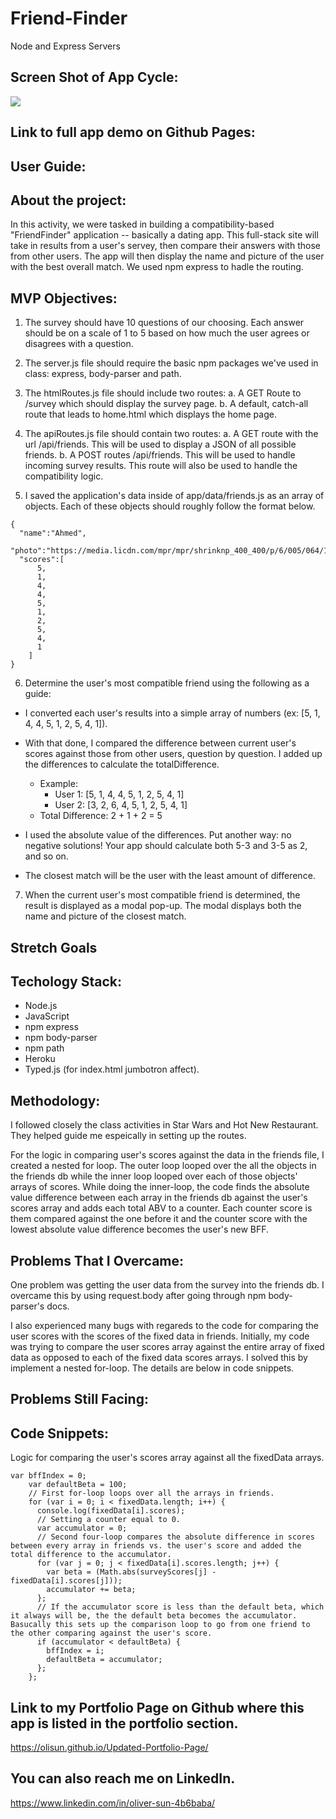 # Friend-Finder
Node and Express Servers

## Screen Shot of App Cycle:
![](images/screen-shot.png)

## Link to full app demo on Github Pages:


## User Guide:


## About the project:
In this activity, we were tasked in building a compatibility-based "FriendFinder" application -- basically a dating app. This full-stack site will take in results from a user's servey, then compare their answers with those from other users. The app will then display the name and picture of the user with the best overall match.  We used npm express to hadle the routing.

## MVP Objectives:
1. The survey should have 10 questions of our choosing. Each answer should be on a scale of 1 to 5 based on how much the user agrees or disagrees with a question.

2. The server.js file should require the basic npm packages we've used in class: express, body-parser and path.

3. The htmlRoutes.js file should include two routes:
  a. A GET Route to /survey which should display the survey page.
  b. A default, catch-all route that leads to home.html which displays the home page.

4. The apiRoutes.js file should contain two routes:
  a. A GET route with the url /api/friends. This will be used to display a JSON of all possible friends.
  b. A POST routes /api/friends. This will be used to handle incoming survey results. This route will also be used to handle the compatibility logic.

5. I saved the application's data inside of app/data/friends.js as an array of objects. Each of these objects should roughly follow the format below.
```
{
  "name":"Ahmed",
  "photo":"https://media.licdn.com/mpr/mpr/shrinknp_400_400/p/6/005/064/1bd/3435aa3.jpg",
  "scores":[
      5,
      1,
      4,
      4,
      5,
      1,
      2,
      5,
      4,
      1
    ]
}
```

6. Determine the user's most compatible friend using the following as a guide:
  * I converted each user's results into a simple array of numbers (ex: [5, 1, 4, 4, 5, 1, 2, 5, 4, 1]).
  * With that done, I compared the difference between current user's scores against those from other users, question by question. I added up the differences to calculate the totalDifference.
    * Example:
      * User 1: [5, 1, 4, 4, 5, 1, 2, 5, 4, 1]
      * User 2: [3, 2, 6, 4, 5, 1, 2, 5, 4, 1]
    * Total Difference: 2 + 1 + 2 = 5

  * I used the absolute value of the differences. Put another way: no negative solutions! Your app should calculate both 5-3 and 3-5 as 2, and so on.
  * The closest match will be the user with the least amount of difference.

7. When the current user's most compatible friend is determined, the result is displayed as a modal pop-up. The modal displays both the name and picture of the closest match.

## Stretch Goals
  

## Techology Stack:
  * Node.js
  * JavaScript
  * npm express
  * npm body-parser
  * npm path
  * Heroku
  * Typed.js (for index.html jumbotron affect).

## Methodology:
I followed closely the class activities in Star Wars and Hot New Restaurant. They helped guide me espeically in setting up the routes. 

For the logic in comparing user's scores against the data in the friends file, I created a nested for loop. The outer loop looped over the all the objects in the friends db while the inner loop looped over each of those objects' arrays of scores. While doing the inner-loop, the code finds the absolute value difference between each array in the friends db against the user's scores array and adds each total ABV to a counter. Each counter score is them compared against the one before it and the counter score with the lowest absolute value difference becomes the user's new BFF.

## Problems That I Overcame:

One problem was getting the user data from the survey into the friends db. I overcame this by using request.body after going through npm body-parser's docs.

I also experienced many bugs with regareds to the code for comparing the user scores with the scores of the fixed data in friends. Initially, my code was trying to compare the user scores array against the entire array of fixed data as opposed to each of the fixed data scores arrays. I solved this by implement a nested for-loop. The details are below in code snippets.

## Problems Still Facing:


## Code Snippets:
Logic for comparing the user's scores array against all the fixedData arrays.
```
var bffIndex = 0;
    var defaultBeta = 100;
    // First for-loop loops over all the arrays in friends. 
    for (var i = 0; i < fixedData.length; i++) {
      console.log(fixedData[i].scores);
      // Setting a counter equal to 0. 
      var accumulator = 0;
      // Second four-loop compares the absolute difference in scores between every array in friends vs. the user's score and added the total difference to the accumulator. 
      for (var j = 0; j < fixedData[i].scores.length; j++) {
        var beta = (Math.abs(surveyScores[j] - fixedData[i].scores[j]));
        accumulator += beta;
      };
      // If the accumulator score is less than the default beta, which it always will be, the the default beta becomes the accumulator. Basucally this sets up the comparison loop to go from one friend to the other comparing against the user's score. 
      if (accumulator < defaultBeta) {
        bffIndex = i;
        defaultBeta = accumulator;
      };
    };
```


## Link to my Portfolio Page on Github where this app is listed in the portfolio section.

https://olisun.github.io/Updated-Portfolio-Page/

## You can also reach me on LinkedIn.
https://www.linkedin.com/in/oliver-sun-4b6baba/
